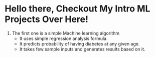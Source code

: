 # Hello there, Checkout My Intro ML Projects Over Here!
1. The first one is a simple Machine learning algorithm
    * It uses simple regression analysis formula.
    * It predicts probability of having diabetes at any given age.
    * It takes few sample inputs and generates results based on it.
